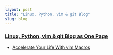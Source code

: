 ```yaml
---
layout: post
title: "Linux, Python, vim & git Blog"
slug: blog
---
```


### [Linux, Python, vim & git Blog as One Page](/journal/)



- [Accelerate Your Life With vim Macros](/blog/accelerate-your-life-with-vim-macros/)